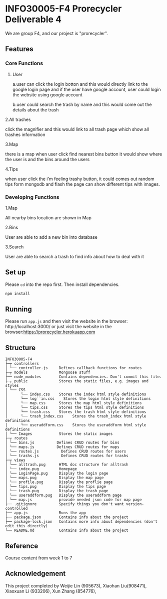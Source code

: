 # INFO30005-F4 Prorecycler Deliverable 4
We are group F4, and our project is "prorecycler".

## Features
### Core Functions

1. User

    a.user can click the login botton and this would directly link to the google login page and if the user have google account, user could login the website using google account

    b.user could search the trash by name and this would come out the details about the trash

2.All trashes

click the magnifier and this would link to all trash page which show all trashes information

3.Map

there is a map when user click find nearest bins button it would show where the user is and the bins around
the users

4.Tips

when user click the i'm feeling trashy button, it could comes out random tips form mongodb and 
flash the page can show different tips with images.

### Developing Functions

1.Map

All nearby bins location are shown in Map

2.Bins

User are able to add a new bin into database

3.Search

User are able to search a trash to find info about how to deal with it

## Set up
Please `cd` into the repo first.
Then install dependencies.
```bash
npm install
```

## Running
Please run `app.js` and then visit the website in the browser: http://localhost:3000/
or just visit the website in the browser:https://prorecycler.herokuapp.com

## Structure
```
INFO30005-F4
├─┬ controllers
│ └── controller.js     Defines callback functions for routes
├─┬ models              Mongoose stuff
├── node_modules        Contains dependencies. Don't commit this file.
├─┬ public              Stores the static files, e.g. images and styles
│ └── CSS               
│      └── index.css    Stores the index html style definitions
│      └── log``in.css    Stores the login html style definitions
│      └── map.css      Stores the map html style definitions
│      └── tips.css     Stores the tips html style definitions
│      └── trash.css    Stores the trash html style definitions
│      └── trash_index.css    Stores the trash_index html style definitions
│      └── useraddform.css    Stores the useraddform html style definitions
│ └── Images            Stores the static images
├─┬ routes              
│ └── bins.js          Defines CRUD routes for bins
│ └── maps.js          Defines CRUD routes for maps
│ └── routes.js          Defines CRUD routes for users
│ └── trashs.js          Defines CRUD routes for trashs
├─┬ views              
│ └── alltrash.pug      HTML doc structure for alltrash
│ └── index.pug         Homepage 
│ └── LoginPage.pug     Display the login page
│ └── maps.pug          Display the map page
│ └── profile.pug       Display the proflie page
│ └── tips.pug          Display the tips page
│ └── trash.pug         Display the trash page
│ └── useraddform.pug   Display the useraddform page
│ └── map.js            provide needed json code for map page
├── .gitignore          Specify things you don't want version-controlled
├── app.js              Runs the app
├── package.json        Contains info about the project
├── package-lock.json   Contains more info about dependencies (don't edit this directly)
└── README.md           Contains info about the project 
```

## Reference
Course content from week 1 to 7

## Acknowledgement
This project completed by Weijie Lin (905673), Xiaohan Liu(908471), Xiaoxuan Li (933206), Xun Zhang (854776), 